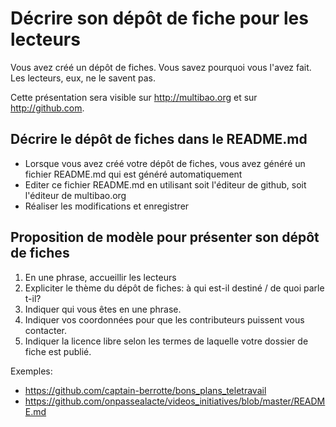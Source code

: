 # Décrire son dépôt de fiche pour les lecteurs

Vous avez créé un dépôt de fiches.
Vous savez pourquoi vous l'avez fait.
Les lecteurs, eux, ne le savent pas. 

Cette présentation sera visible sur http://multibao.org et sur http://github.com.

## Décrire le dépôt de fiches dans le README.md

* Lorsque vous avez créé votre dépôt de fiches, vous avez généré un fichier README.md qui est généré automatiquement
* Editer ce fichier README.md en utilisant soit l'éditeur de github, soit l'éditeur de multibao.org
* Réaliser les modifications et enregistrer

## Proposition de modèle pour présenter son dépôt de fiches

1. En une phrase, accueillir les lecteurs
2. Expliciter le thème du dépôt de fiches: à qui est-il destiné / de quoi parle t-il? 
3. Indiquer qui vous êtes en une phrase. 
4. Indiquer vos coordonnées pour que les contributeurs puissent vous contacter.
5. Indiquer la licence libre selon les termes de laquelle votre dossier de fiche est publié. 

Exemples:

* https://github.com/captain-berrotte/bons_plans_teletravail
* https://github.com/onpassealacte/videos_initiatives/blob/master/README.md
